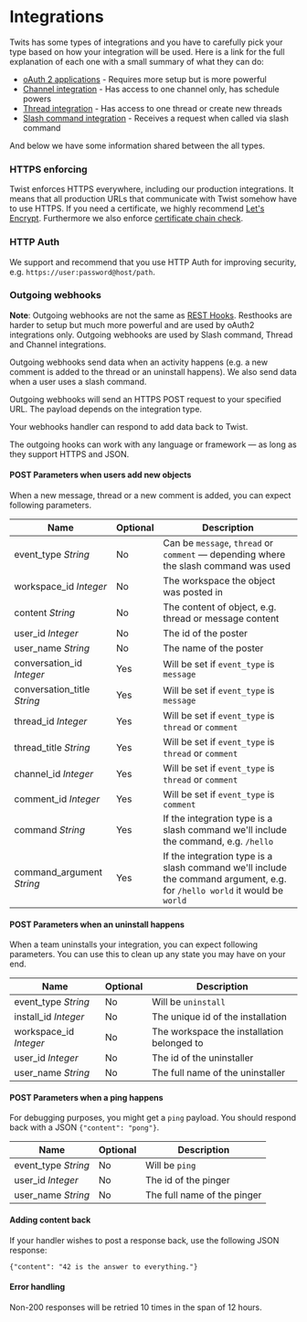 # Integrations

Twits has some types of integrations and you have to carefully pick
your type based on how your integration will be used. Here is a link
for the full explanation of each one with a small summary of what they
can do:

* [oAuth 2 applications](#oauth) - Requires more setup but is more powerful
* [Channel integration](#channel) - Has access to one channel only, has schedule powers
* [Thread integration](#thread) - Has access to one thread or create new threads
* [Slash command integration](#slash-command) - Receives a request when called via slash command

And below we have some information shared between the all types.

### HTTPS enforcing

Twist enforces HTTPS everywhere, including our production
integrations. It means that all production URLs that communicate with
Twist somehow have to use HTTPS. If you need a certificate, we highly
recommend [Let's Encrypt](https://letsencrypt.org/). Furthermore we
also enforce
[certificate chain check](https://support.dnsimple.com/articles/what-is-ssl-certificate-chain/).


### HTTP Auth

We support and recommend that you use HTTP Auth for improving security,
e.g. `https://user:password@host/path`.


### Outgoing webhooks

**Note**: Outgoing webhooks are not the same
as [REST Hooks](#resthooks). Resthooks are harder to setup but much
more powerful and are used by oAuth2 integrations only. Outgoing
webhooks are used by Slash command, Thread and Channel integrations.

Outgoing webhooks send data when an activity happens (e.g. a new comment is
added to the thread or an uninstall happens). We also send data when a user uses
a slash command.

Outgoing webhooks will send an HTTPS POST request to your specified URL. The
payload depends on the integration type.

Your webhooks handler can respond to add data back to Twist.

The outgoing hooks can work with any language or framework — as long as they
support HTTPS and JSON.


#### POST Parameters when users add new objects

When a new message, thread or a new comment is added, you can expect following
parameters.

| Name | Optional | Description |
| --- | --- | --- |
| event_type *String* | No | Can be `message`, `thread` or `comment` — depending where the slash command was used |
| workspace_id *Integer* | No | The workspace the object was posted in |
| content *String* | No | The content of object, e.g. thread or message content |
| user_id *Integer* | No | The id of the poster |
| user_name *String* | No | The name of the poster |
| conversation_id *Integer* | Yes | Will be set if `event_type` is `message` |
| conversation_title *String* | Yes | Will be set if `event_type` is `message` |
| thread_id *Integer* | Yes | Will be set if `event_type` is `thread` or `comment` |
| thread_title *String* | Yes | Will be set if `event_type` is `thread` or `comment` |
| channel_id *Integer* | Yes | Will be set if `event_type` is `thread` or `comment` |
| comment_id *Integer* | Yes | Will be set if `event_type` is `comment` |
| command *String* | Yes | If the integration type is a slash command we'll include the command, e.g. `/hello` |
| command_argument *String* | Yes | If the integration type is a slash command we'll include the command argument, e.g. for `/hello world` it would be `world` |


#### POST Parameters when an uninstall happens

When a team uninstalls your integration, you can expect following
parameters. You can use this to clean up any state you may have on your end.

| Name | Optional | Description |
| --- | --- | --- |
| event_type *String* | No | Will be `uninstall` |
| install_id *Integer* | No | The unique id of the installation |
| workspace_id *Integer* | No | The workspace the installation belonged to |
| user_id *Integer* | No | The id of the uninstaller |
| user_name *String* | No | The full name of the uninstaller |


#### POST Parameters when a ping happens

For debugging purposes, you might get a `ping` payload. You should respond back
with a JSON `{"content": "pong"}`.

| Name | Optional | Description |
| --- | --- | --- |
| event_type *String* | No | Will be `ping` |
| user_id *Integer* | No | The id of the pinger |
| user_name *String* | No | The full name of the pinger |


#### Adding content back

If your handler wishes to post a response back, use the following JSON
response:

`{"content": "42 is the answer to everything."}`


#### Error handling

Non-200 responses will be retried 10 times in the span of 12 hours.
